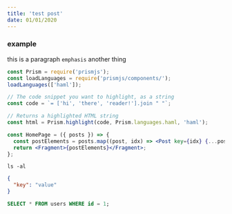 ```yaml
---
title: 'test post'
date: 01/01/2020
---
```


### example

this is a paragraph `emphasis` another thing

```javascript
const Prism = require('prismjs');
const loadLanguages = require('prismjs/components/');
loadLanguages(['haml']);

// The code snippet you want to highlight, as a string
const code = `= ['hi', 'there', 'reader!'].join " "`;

// Returns a highlighted HTML string
const html = Prism.highlight(code, Prism.languages.haml, 'haml');
```

```jsx
const HomePage = ({ posts }) => {
  const postElements = posts.map((post, idx) => <Post key={idx} {...post} />);
  return <Fragment>{postElements}</Fragment>;
};
```

```shell
ls -al
```

```json
{
  "key": "value"
}
```

```sql
SELECT * FROM users WHERE id = 1;
```

